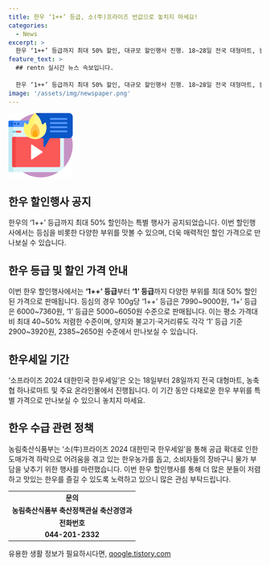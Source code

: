 ```yaml
---
title: 한우 ‘1++’ 등급, 소(牛)프라이즈 반값으로 놓치지 마세요!
categories:
  - News
excerpt: >
  한우 ‘1++’ 등급까지 최대 50% 할인, 대규모 할인행사 진행. 18~28일 전국 대형마트, 농축협 등에서 ‘한우세일’ 개최. 도매가격 하락으로 한우농가 어려움 해소, 소비자 부담 완화 목적. 소비자들의 이익 고려, ‘1++’ 등급 포함한 평시보다 최대 50% 저렴한 가격에 판매. 또한 급식·가공업체 한우 원료육 지원 등 다양한 촉진 대책 추진 예정. 뜨거운 여름철에 특히 많은 관심과 참여 요망.
feature_text: >
  ## rentn 실시간 뉴스 속보입니다.

  한우 ‘1++’ 등급까지 최대 50% 할인, 대규모 할인행사 진행. 18~28일 전국 대형마트, 농축협 등에서 ‘한우세일’ 개최. 도매가격 하락으로 한우농가 어려움 해소, 소비자 부담 완화 목적. 소비자들의 이익 고려, ‘1++’ 등급 포함한 평시보다 최대 50% 저렴한 가격에 판매. 또한 급식·가공업체 한우 원료육 지원 등 다양한 촉진 대책 추진 예정. 뜨거운 여름철에 특히 많은 관심과 참여 요망.
image: '/assets/img/newspaper.png'
---
```


<p><img src="/assets/img/news.png" alt="rentncar 속보" /></p>

<h2 data-ke-size="size26">한우 할인행사 공지</h2>

<p data-ke-size="size16">한우의 ‘1++’ 등급까지 최대 50% 할인하는 특별 행사가 공지되었습니다. 이번 할인행사에서는 등심을 비롯한 다양한 부위를 맛볼 수 있으며, 더욱 매력적인 할인 가격으로 만나보실 수 있습니다.</p>

<h2 data-ke-size="size24">한우 등급 및 할인 가격 안내</h2>

<p data-ke-size="size16">이번 한우 할인행사에서는 <b>‘1++’ 등급</b>부터 <b>‘1’ 등급</b>까지 다양한 부위를 최대 50% 할인된 가격으로 판매됩니다. 등심의 경우 100g당 ‘1++’ 등급은 7990~9000원, ‘1+’ 등급은 6000~7360원, ‘1’ 등급은 5000~6050원 수준으로 판매됩니다. 이는 평소 가격대비 최대 40~50% 저렴한 수준이며, 양지와 불고기·국거리류도 각각 ‘1’ 등급 기준 2900~3920원, 2385~2650원 수준에서 만나보실 수 있습니다.</p>

<h2 data-ke-size="size24">한우세일 기간</h2>

<p data-ke-size="size16">‘소프라이즈 2024 대한민국 한우세일’은 오는 18일부터 28일까지 전국 대형마트, 농축협 하나로마트 및 주요 온라인몰에서 진행됩니다. 이 기간 동안 다채로운 한우 부위를 특별 가격으로 만나보실 수 있으니 놓치지 마세요.</p>

<h2 data-ke-size="size24">한우 수급 관련 정책</h2>

<p data-ke-size="size16">농림축산식품부는 ‘소(牛)프라이즈 2024 대한민국 한우세일’을 통해 공급 확대로 인한 도매가격 하락으로 어려움을 겪고 있는 한우농가를 돕고, 소비자들의 장바구니 물가 부담을 낮추기 위한 행사를 마련했습니다. 이번 한우 할인행사를 통해 더 많은 분들이 저렴하고 맛있는 한우를 즐길 수 있도록 노력하고 있으니 많은 관심 부탁드립니다.</p>

<table>
  <tr>
    <td style="text-align: center; height: 17px;"><b>문의</b></td>
  </tr>
  <tr>
    <td style="text-align: center; height: 17px;"><b>농림축산식품부 축산정책관실 축산경영과</b></td>
  </tr>
  <tr>
    <td style="text-align: center; height: 17px;"><b>전화번호</b></td>
  </tr>
  <tr>
    <td style="text-align: center; height: 17px;"><b>044-201-2332</b></td>
  </tr>
</table>
유용한 생활 정보가 필요하시다면, <a href="https://qoogle.tistory.com" rel="dofollow">qoogle.tistory.com</a>


